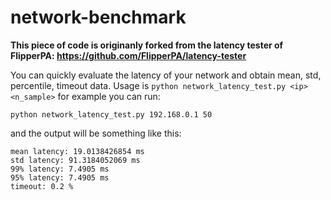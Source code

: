 # network-benchmark
**This piece of code is originanly forked from the latency tester of FlipperPA: https://github.com/FlipperPA/latency-tester**

You can quickly evaluate the latency of your network and obtain mean, std, percentile, timeout data. 
Usage is `python network_latency_test.py <ip> <n_sample>` for example you can run:
```console
python network_latency_test.py 192.168.0.1 50
```
and the output will be something like this:

``` console
mean latency: 19.0138426854 ms
std latency: 91.3184052069 ms
99% latency: 7.4905 ms
95% latency: 7.4905 ms
timeout: 0.2 %
```
